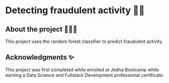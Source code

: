 # Detecting fraudulent activity 🕵️‍♀️

## About the project 🌲🌲🌲

This project uses the random forest classifier to predict fraudulent activity.


## Acknowledgments ✨

This project was first completed while enrolled at Jedha Bootcamp while earning a Data Science and Fullstack Development 
professional certificate.
